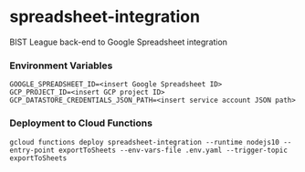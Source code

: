 # spreadsheet-integration
BIST League back-end to Google Spreadsheet integration

### Environment Variables
```dotenv
GOOGLE_SPREADSHEET_ID=<insert Google Spreadsheet ID>
GCP_PROJECT_ID=<insert GCP project ID>
GCP_DATASTORE_CREDENTIALS_JSON_PATH=<insert service account JSON path>
```

### Deployment to Cloud Functions
```
gcloud functions deploy spreadsheet-integration --runtime nodejs10 --entry-point exportToSheets --env-vars-file .env.yaml --trigger-topic exportToSheets
```